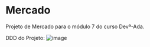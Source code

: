 # Mercado
Projeto de Mercado para o módulo 7 do curso Devª-Ada.

DDD do Projeto:
![image](https://user-images.githubusercontent.com/68623425/223585271-5bc1b80f-39b6-41d4-9ec6-e828cbab3290.png)

